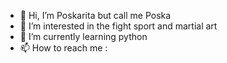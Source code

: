 - 👋 Hi, I’m Poskarita but call me Poska
- 👀 I’m interested in the fight sport and martial art
- 🌱 I’m currently learning python
- 📫 How to reach me : 

<!---
Poskarita/Poskarita is a ✨ special ✨ repository because its `README.md` (this file) appears on your GitHub profile.
You can click the Preview link to take a look at your changes.
--->
